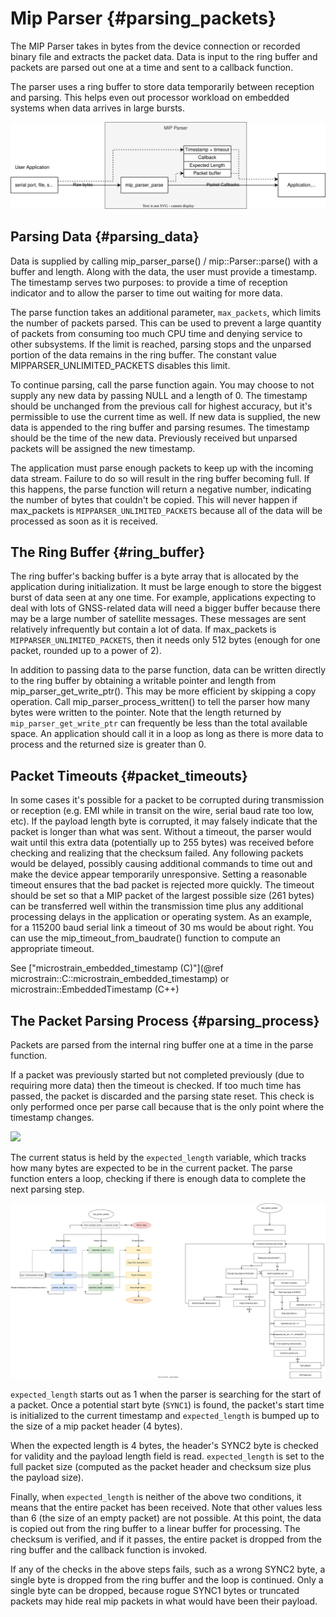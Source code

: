 Mip Parser {#parsing_packets}
==========

The MIP Parser takes in bytes from the device connection or recorded binary
file and extracts the packet data. Data is input to the ring buffer and
packets are parsed out one at a time and sent to a callback function.

The parser uses a ring buffer to store data temporarily between reception
and parsing. This helps even out processor workload on embedded systems
when data arrives in large bursts.

![](mip_parser.svg)

Parsing Data  {#parsing_data}
------------

Data is supplied by calling mip_parser_parse() / mip::Parser::parse() with
a buffer and length. Along with the data, the user must provide a timestamp.
The timestamp serves two purposes: to provide a time of reception indicator
and to allow the parser to time out waiting for more data.

The parse function takes an additional parameter, `max_packets`, which
limits the number of packets parsed. This can be used to prevent a large
quantity of packets from consuming too much CPU time and denying service
to other subsystems. If the limit is reached, parsing stops and the
unparsed portion of the data remains in the ring buffer. The constant value
MIPPARSER_UNLIMITED_PACKETS disables this limit.

To continue parsing, call the parse function again. You may choose to
not supply any new data by passing NULL and a length of 0. The timestamp
should be unchanged from the previous call for highest accuracy, but it's
permissible to use the current time as well. If new data is supplied, the
new data is appended to the ring buffer and parsing resumes. The timestamp
should be the time of the new data. Previously received but unparsed packets
will be assigned the new timestamp.

The application must parse enough packets to keep up with the incoming
data stream. Failure to do so will result in the ring buffer becoming
full. If this happens, the parse function will return a negative number,
indicating the number of bytes that couldn't be copied. This will never
happen if max_packets is `MIPPARSER_UNLIMITED_PACKETS` because all
of the data will be processed as soon as it is received.

The Ring Buffer  {#ring_buffer}
---------------

The ring buffer's backing buffer is a byte array that is allocated by
the application during initialization. It must be large enough to store
the biggest burst of data seen at any one time. For example, applications
expecting to deal with lots of GNSS-related data will need a bigger buffer
because there may be a large number of satellite messages. These messages
are sent relatively infrequently but contain a lot of data. If max_packets
is `MIPPARSER_UNLIMITED_PACKETS`, then it needs only 512 bytes (enough for
one packet, rounded up to a power of 2).

In addition to passing data to the parse function, data can be written
directly to the ring buffer by obtaining a writable pointer and length
from mip_parser_get_write_ptr(). This may be more efficient by skipping a
copy operation. Call mip_parser_process_written() to tell the parser how
many bytes were written to the pointer. Note that the length returned by
`mip_parser_get_write_ptr` can frequently be less than the total
available space. An application should call it in a loop as long as there
is more data to process and the returned size is greater than 0.

Packet Timeouts  {#packet_timeouts}
---------------

In some cases it's possible for a packet to be corrupted during
transmission or reception (e.g. EMI while in transit on the wire, serial
baud rate too low, etc). If the payload length byte is corrupted, it may
falsely indicate that the packet is longer than what was sent. Without a
timeout, the parser would wait until this extra data (potentially up to 255
bytes) was received before checking and realizing that the checksum failed.
Any following packets would be delayed, possibly causing additional commands
to time out and make the device appear temporarily unresponsive. Setting a
reasonable timeout ensures that the bad packet is rejected more quickly.
The timeout should be set so that a MIP packet of the largest possible
size (261 bytes) can be transferred well within the transmission time plus
any additional processing delays in the application or operating system.
As an example, for a 115200 baud serial link a timeout of 30 ms would be
about right. You can use the mip_timeout_from_baudrate() function to
compute an appropriate timeout.

See ["microstrain_embedded_timestamp (C)"](@ref microstrain::C::microstrain_embedded_timestamp) or microstrain::EmbeddedTimestamp (C++)

The Packet Parsing Process  {#parsing_process}
--------------------------

Packets are parsed from the internal ring buffer one at a time in the parse
function.

If a packet was previously started but not completed previously (due to
requiring more data) then the timeout is checked. If too much time has
passed, the packet is discarded and the parsing state reset. This check is
only performed once per parse call because that is the only point where the
timestamp changes.

![](parse_function.svg)

The current status is held by the `expected_length` variable, which tracks
how many bytes are expected to be in the current packet. The parse function
enters a loop, checking if there is enough data to complete the next parsing
step.

![](parse_one_packet.svg)

`expected_length` starts out as 1 when the parser is searching for the start
of a packet. Once a potential start byte (`SYNC1`) is found, the packet's
start time is initialized to the current timestamp and `expected_length` is
bumped up to the size of a mip packet header (4 bytes).

When the expected length is 4 bytes, the header's SYNC2 byte is checked for
validity and the payload length field is read. `expected_length` is set to
the full packet size (computed as the packet header and checksum size plus
the payload size).

Finally, when `expected_length` is neither of the above two conditions, it
means that the entire packet has been received. Note that other values less
than 6 (the size of an empty packet) are not possible. At this point, the
data is copied out from the ring buffer to a linear buffer for processing.
The checksum is verified, and if it passes, the entire packet is dropped
from the ring buffer and the callback function is invoked.

If any of the checks in the above steps fails, such as a wrong SYNC2 byte,
a single byte is dropped from the ring buffer and the loop is continued.
Only a single byte can be dropped, because rogue SYNC1 bytes or truncated
packets may hide real mip packets in what would have been their payload.
